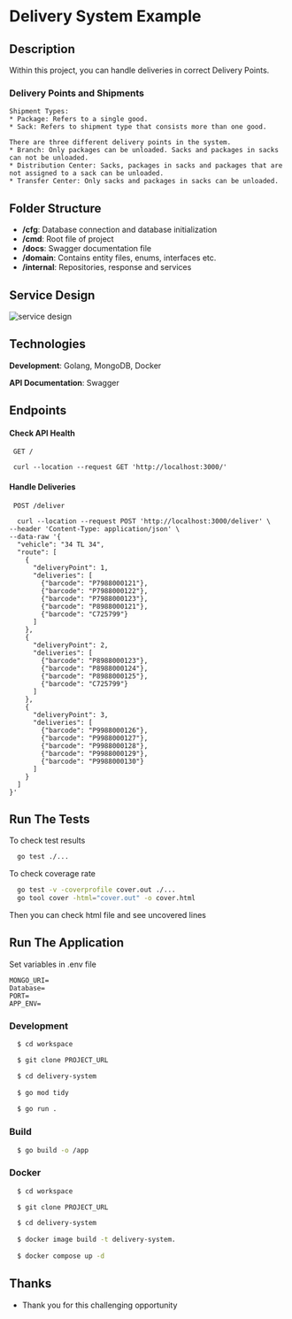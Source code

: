 
# Delivery System Example

## Description
Within this project, you can handle deliveries in correct Delivery Points.

### Delivery Points and Shipments
~~~~
Shipment Types:
* Package: Refers to a single good.
* Sack: Refers to shipment type that consists more than one good.
~~~~

~~~~
There are three different delivery points in the system.
* Branch: Only packages can be unloaded. Sacks and packages in sacks can not be unloaded.
* Distribution Center: Sacks, packages in sacks and packages that are not assigned to a sack can be unloaded.
* Transfer Center: Only sacks and packages in sacks can be unloaded.
~~~~
## Folder Structure

- **/cfg**: Database connection and database initialization
- **/cmd**: Root file of project
- **/docs**: Swagger documentation file
- **/domain**: Contains entity files, enums, interfaces etc.
- **/internal**: Repositories, response and services
## Service Design

![service design](https://i.hizliresim.com/axluc7d.jpg)

## Technologies

**Development**: Golang, MongoDB, Docker

**API Documentation**: Swagger



## Endpoints

#### Check API Health

```curl
 GET /
 
 curl --location --request GET 'http://localhost:3000/'
```



#### Handle Deliveries

```curl
 POST /deliver

  curl --location --request POST 'http://localhost:3000/deliver' \
--header 'Content-Type: application/json' \
--data-raw '{
  "vehicle": "34 TL 34",
  "route": [
    {
      "deliveryPoint": 1,
      "deliveries": [
        {"barcode": "P7988000121"},
        {"barcode": "P7988000122"},
        {"barcode": "P7988000123"},
        {"barcode": "P8988000121"},
        {"barcode": "C725799"}
      ]
    },
    {
      "deliveryPoint": 2,
      "deliveries": [
        {"barcode": "P8988000123"},
        {"barcode": "P8988000124"},
        {"barcode": "P8988000125"},
        {"barcode": "C725799"}
      ]
    },
    {
      "deliveryPoint": 3,
      "deliveries": [
        {"barcode": "P9988000126"},
        {"barcode": "P9988000127"},
        {"barcode": "P9988000128"},
        {"barcode": "P9988000129"},
        {"barcode": "P9988000130"}
      ]
    }
  ]
}'
```

## Run The Tests

To check test results
```bash
  go test ./...
```
To check coverage rate

```bash
  go test -v -coverprofile cover.out ./...
  go tool cover -html="cover.out" -o cover.html
```
Then you can check html file and see uncovered lines

## Run The Application

Set variables in .env file
~~~~
MONGO_URI=
Database=
PORT=
APP_ENV=
~~~~

### Development

```bash
  $ cd workspace

  $ git clone PROJECT_URL

  $ cd delivery-system
  
  $ go mod tidy
  
  $ go run .
```
### Build
```bash
  $ go build -o /app
```

### Docker
```bash
  $ cd workspace

  $ git clone PROJECT_URL

  $ cd delivery-system
  
  $ docker image build -t delivery-system.
  
  $ docker compose up -d
```




  
## Thanks

- Thank you for this challenging opportunity

  